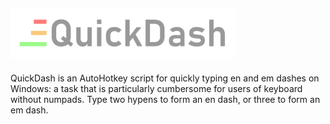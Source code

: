 
![QuickDashLogoText](images/png/QuickDashLogoText.png)
---
QuickDash is an AutoHotkey script for quickly typing en and em dashes on Windows: a task that is particularly cumbersome for users of keyboard without numpads. Type two hypens to form an en dash, or three to form an em dash.
